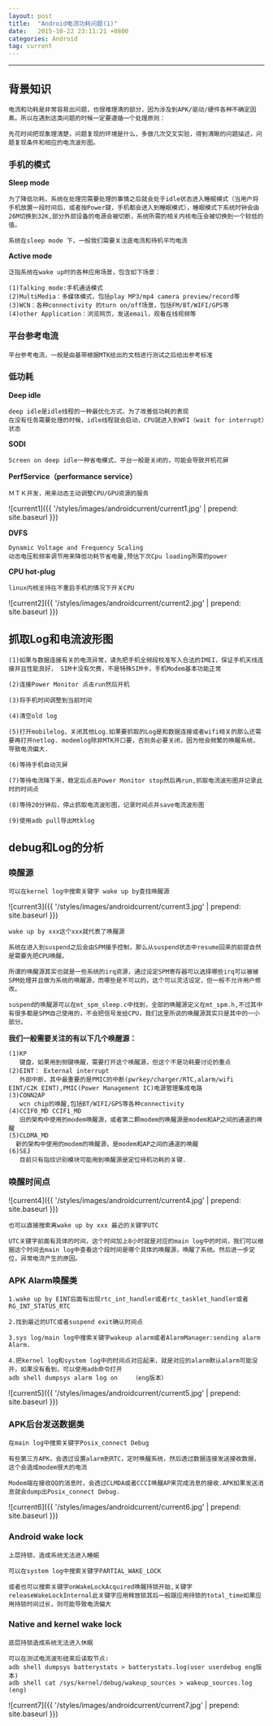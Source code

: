 ```yaml
---
layout: post
title:  "Android电流功耗问题(1)"
date:   2015-10-22 23:11:21 +0800
categories: Android
tag: current
---
```


-----------------------

## 背景知识

    电流和功耗是非常容易出问题，也很难理清的部分，因为涉及到APK/驱动/硬件各种不确定因素。所以在遇到这类问题的时候一定要遵循一个处理原则：
    
    先花时间把现象理清楚，问题复现的环境是什么，多做几次交叉实验，得到清晰的问题描述，问题复现条件和相应的电流波形图。

### 手机的模式

**Sleep mode**

    为了降低功耗，系统在处理完需要处理的事情之后就会处于idle状态进入睡眠模式（当用户将手机放置一段时间后，或者按Power键，手机都会进入到睡眠模式），睡眠模式下系统时钟会由26M切换到32K,部分外部设备的电源会被切断，系统所需的相关内核电压会被切换到一个较低的值。

    系统在sleep mode 下，一般我们需要关注底电流和待机平均电流

**Active mode**

    泛指系统在wake up时的各种应用场景，包含如下场景：

    (1)Talking mode:手机通话模式
    (2)MultiMedia：多媒体模式，包括play MP3/mp4 camera preview/record等
    (3)WCN：各种connectivity 的turn on/off场景，包括FM/BT/WIFI/GPS等
    (4)other Application：浏览网页，发送email，观看在线视频等

### 平台参考电流

    平台参考电流，一般是由基带根据MTK给出的文档进行测试之后给出参考标准


### 低功耗

**Deep idle**

    deep idle是idle线程的一种最优化方式，为了改善低功耗的表现
    在没有任务需要处理的时候，idle线程就会启动，CPU就进入到WFI（wait for interrupt）状态

**SODI**

    Screen on deep idle一种省电模式，平台一般是关闭的，可能会导致开机花屏

**PerfService（performance service）**

    ＭＴＫ开发，用来动态主动调整CPU/GPU资源的服务


![current1]({{ '/styles/images/androidcurrent/current1.jpg' | prepend: site.baseurl  }})

**DVFS**

    Dynamic Voltage and Frequency Scaling
    动态电压和频率调节用来降低功耗节省电量,预估下次Cpu loading所需的power

**CPU hot-plug**

    linux内核支持在不重启手机的情况下开关CPU

![current2]({{ '/styles/images/androidcurrent/current2.jpg' | prepend: site.baseurl  }})


## 抓取Log和电流波形图

    (1)如果与数据连接有关的电流异常，请先把手机全频段校准写入合法的IMEI，保证手机天线连接并且性能良好， SIM卡没有欠费，不是特殊SIM卡，手机Modem基本功能正常

    (2)连接Power Monitor 点击run然后开机

    (3)将手机时间调整到当前时间

    (4)清空old log

    (5)打开mobilelog，关闭其他Log.如果要抓取的Log是和数据连接或者wifi相关的那么还需要再打开netlog. modemlog除非MTK开口要，否则务必要关闭，因为他会频繁的唤醒系统，导致电流偏大.

    (6)等待手机自动灭屏

    (7)等待电流降下来，稳定后点击Power Monitor stop然后再run,抓取电流波形图并记录此时的时间点

    (8)等待20分钟后，停止抓取电流波形图，记录时间点并save电流波形图

    (9)使用adb pull导出Mtklog


## debug和Log的分析

### 唤醒源

    可以在kernel log中搜索关键字 wake up by查找唤醒源

![current3]({{ '/styles/images/androidcurrent/current3.jpg' | prepend: site.baseurl  }})

    wake up by xxx这个xxx就代表了唤醒源
    
    系统在进入到suspend之后会由SPM接手控制，那么从suspend状态中resume回来的前提自然是需要先把CPU唤醒。
    
    所谓的唤醒源其实也就是一些系统的irq资源，通过设定SPM寄存器可以选择哪些irq可以被被SPM处理并且做为系统的唤醒源，而哪些是不可以的，这个可以灵活设定，但一般不允许用户修改。
    
    suspend的唤醒源可以在mt_spm_sleep.c中找到，全部的唤醒源定义在mt_spm.h,不过其中有很多都是SPM自己使用的，不会把信号发给CPU，我们这里所说的唤醒源其实只是其中的一小部分。

**我们一般需要关注的有以下几个唤醒源：**

    (1)KP
       键盘，如果用到侧键唤醒，需要打开这个唤醒源，但这个不是功耗要讨论的重点
    (2)EINT： External interrupt
       外部中断，其中最重要的是PMIC的中断(pwrkey/charger/RTC,alarm/wifi EINT/C2K EINT),PMIC(Power Management IC)电源管理集成电路
    (3)CONN2AP
       wcn chip的唤醒,包括BT/WIFI/GPS等各种connectivity
    (4)CCIF0_MD CCIF1_MD
       旧的架构中使用的modem唤醒源，或者第二颗modem的唤醒源是modem和AP之间的通道的唤醒
    (5)CLDMA_MD
      新的架构中使用的modem的唤醒源，是modem和AP之间的通道的唤醒
    (6)SEJ
       目前只有指纹识别模块可能用到唤醒源是定位待机功耗的关键.


### 唤醒时间点

![current4]({{ '/styles/images/androidcurrent/current4.jpg' | prepend: site.baseurl  }})

    也可以直接搜索离wake up by xxx 最近的关键字UTC
    
    UTC关键字前面有具体的时间，这个时间加上8小时就是对应的main log中的时间，我们可以根据这个时间去main log中查看这个段时间是哪个具体的唤醒源，唤醒了系统。然后进一步定位，异常电流产生的原因。

### APK Alarm唤醒类
  
    1.wake up by EINT后面有出现rtc_int_handler或者rtc_tasklet_handler或者RG_INT_STATUS_RTC

    2.找到最近的UTC或者suspend exit确认时间点

    3.sys log/main log中搜索关键字wakeup alarm或者AlarmManager:sending alarm Alarm.

    4.把kernel log和system log中的时间点对应起来，就是对应的alarm默认alarm可能没开，如果没有看到，可以使用adb命令打开 
    adb shell dumpsys alarm log on    （eng版本）    

![current5]({{ '/styles/images/androidcurrent/current5.jpg' | prepend: site.baseurl  }})

### APK后台发送数据类

    在main log中搜索关键字Posix_connect Debug

    有些第三方APK，会透过设置alarm到RTC，定时唤醒系统，然后透过数据连接发送接收数据，这个会造成modem很大的电流

    Modem端在接收QQ的消息时，会透过CLMDA或者CCCI唤醒AP来完成消息的接收.APK如果发送消息就会dump出Posix_connect Debug. 

![current6]({{ '/styles/images/androidcurrent/current6.jpg' | prepend: site.baseurl  }})

### Android wake lock

    上层持锁，造成系统无法进入睡眠

    可以在system log中搜索关键字PARTIAL_WAKE_LOCK

    或者也可以搜索关键字onWakeLockAcquired唤醒持锁开始,关键字releaseWakeLockInternal此关键字应用释放锁其后一般跟应用持锁的total_time如果应用持锁时间过长，则可能导致电流偏大    


### Native and kernel wake lock 

    底层持锁造成系统无法进入休眠

    可以在测试电流波形结束后读取节点:
    adb shell dumpsys batterystats > batterystats.log(user userdebug eng版本)
    adb shell cat /sys/kernel/debug/wakeup_sources > wakeup_sources.log (eng)


![current7]({{ '/styles/images/androidcurrent/current7.jpg' | prepend: site.baseurl  }})
